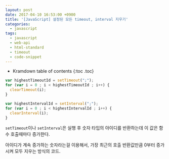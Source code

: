 ```yaml
---
layout: post
date: 2017-04-10 16:53:00 +0900
title: '[JavaScript] 설정된 모든 timeout, interval 지우기'
categories:
  - javascript
tags:
  - javascript
  - web-api
  - html-standard
  - timeout
  - code-snippet
---
```


* Kramdown table of contents
{:toc .toc}

```js
var highestTimeoutId = setTimeout(";");
for (var i = 0 ; i < highestTimeoutId ; i++) {
  clearTimeout(i);
}
```

```js
var highestIntervalId = setInterval(";");
for (var i = 0 ; i < highestIntervalId ; i++) {
  clearInterval(i);
}
```

`setTimeout`이나 `setInterval`은 실행 후 숫자 타입의 아이디를 반환하는데 이 값은 함수 호출때마다 증가한다.

아이디가 계속 증가하는 숫자라는걸 이용해서, 가장 최근의 호출 반환값만큼 0부터 증가시켜 모두 지우는 방식의 코드.

